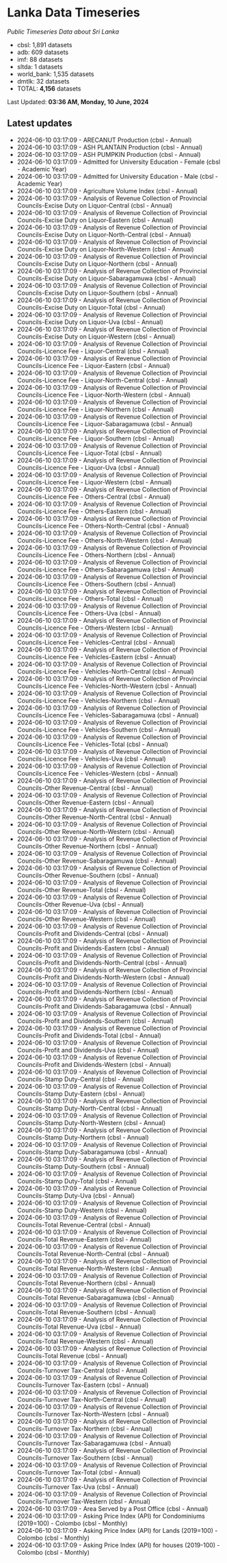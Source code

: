 # Lanka Data Timeseries
*Public Timeseries Data about Sri Lanka*

* cbsl: 1,891 datasets
* adb: 609 datasets
* imf: 88 datasets
* sltda: 1 datasets
* world_bank: 1,535 datasets
* dmtlk: 32 datasets
* TOTAL: **4,156** datasets

Last Updated: **03:36 AM, Monday, 10 June, 2024**

## Latest updates

* 2024-06-10 03:17:09 - ARECANUT Production (cbsl - Annual)
* 2024-06-10 03:17:09 - ASH PLANTAIN Production (cbsl - Annual)
* 2024-06-10 03:17:09 - ASH PUMPKIN Production (cbsl - Annual)
* 2024-06-10 03:17:09 - Admitted for University Education - Female (cbsl - Academic Year)
* 2024-06-10 03:17:09 - Admitted for University Education - Male (cbsl - Academic Year)
* 2024-06-10 03:17:09 - Agriculture Volume Index (cbsl - Annual)
* 2024-06-10 03:17:09 - Analysis of Revenue Collection of Provincial Councils-Excise Duty on Liquor-Central (cbsl - Annual)
* 2024-06-10 03:17:09 - Analysis of Revenue Collection of Provincial Councils-Excise Duty on Liquor-Eastern (cbsl - Annual)
* 2024-06-10 03:17:09 - Analysis of Revenue Collection of Provincial Councils-Excise Duty on Liquor-North-Central (cbsl - Annual)
* 2024-06-10 03:17:09 - Analysis of Revenue Collection of Provincial Councils-Excise Duty on Liquor-North-Western (cbsl - Annual)
* 2024-06-10 03:17:09 - Analysis of Revenue Collection of Provincial Councils-Excise Duty on Liquor-Northern (cbsl - Annual)
* 2024-06-10 03:17:09 - Analysis of Revenue Collection of Provincial Councils-Excise Duty on Liquor-Sabaragamuwa (cbsl - Annual)
* 2024-06-10 03:17:09 - Analysis of Revenue Collection of Provincial Councils-Excise Duty on Liquor-Southern (cbsl - Annual)
* 2024-06-10 03:17:09 - Analysis of Revenue Collection of Provincial Councils-Excise Duty on Liquor-Total (cbsl - Annual)
* 2024-06-10 03:17:09 - Analysis of Revenue Collection of Provincial Councils-Excise Duty on Liquor-Uva (cbsl - Annual)
* 2024-06-10 03:17:09 - Analysis of Revenue Collection of Provincial Councils-Excise Duty on Liquor-Western (cbsl - Annual)
* 2024-06-10 03:17:09 - Analysis of Revenue Collection of Provincial Councils-Licence Fee - Liquor-Central (cbsl - Annual)
* 2024-06-10 03:17:09 - Analysis of Revenue Collection of Provincial Councils-Licence Fee - Liquor-Eastern (cbsl - Annual)
* 2024-06-10 03:17:09 - Analysis of Revenue Collection of Provincial Councils-Licence Fee - Liquor-North-Central (cbsl - Annual)
* 2024-06-10 03:17:09 - Analysis of Revenue Collection of Provincial Councils-Licence Fee - Liquor-North-Western (cbsl - Annual)
* 2024-06-10 03:17:09 - Analysis of Revenue Collection of Provincial Councils-Licence Fee - Liquor-Northern (cbsl - Annual)
* 2024-06-10 03:17:09 - Analysis of Revenue Collection of Provincial Councils-Licence Fee - Liquor-Sabaragamuwa (cbsl - Annual)
* 2024-06-10 03:17:09 - Analysis of Revenue Collection of Provincial Councils-Licence Fee - Liquor-Southern (cbsl - Annual)
* 2024-06-10 03:17:09 - Analysis of Revenue Collection of Provincial Councils-Licence Fee - Liquor-Total (cbsl - Annual)
* 2024-06-10 03:17:09 - Analysis of Revenue Collection of Provincial Councils-Licence Fee - Liquor-Uva (cbsl - Annual)
* 2024-06-10 03:17:09 - Analysis of Revenue Collection of Provincial Councils-Licence Fee - Liquor-Western (cbsl - Annual)
* 2024-06-10 03:17:09 - Analysis of Revenue Collection of Provincial Councils-Licence Fee - Others-Central (cbsl - Annual)
* 2024-06-10 03:17:09 - Analysis of Revenue Collection of Provincial Councils-Licence Fee - Others-Eastern (cbsl - Annual)
* 2024-06-10 03:17:09 - Analysis of Revenue Collection of Provincial Councils-Licence Fee - Others-North-Central (cbsl - Annual)
* 2024-06-10 03:17:09 - Analysis of Revenue Collection of Provincial Councils-Licence Fee - Others-North-Western (cbsl - Annual)
* 2024-06-10 03:17:09 - Analysis of Revenue Collection of Provincial Councils-Licence Fee - Others-Northern (cbsl - Annual)
* 2024-06-10 03:17:09 - Analysis of Revenue Collection of Provincial Councils-Licence Fee - Others-Sabaragamuwa (cbsl - Annual)
* 2024-06-10 03:17:09 - Analysis of Revenue Collection of Provincial Councils-Licence Fee - Others-Southern (cbsl - Annual)
* 2024-06-10 03:17:09 - Analysis of Revenue Collection of Provincial Councils-Licence Fee - Others-Total (cbsl - Annual)
* 2024-06-10 03:17:09 - Analysis of Revenue Collection of Provincial Councils-Licence Fee - Others-Uva (cbsl - Annual)
* 2024-06-10 03:17:09 - Analysis of Revenue Collection of Provincial Councils-Licence Fee - Others-Western (cbsl - Annual)
* 2024-06-10 03:17:09 - Analysis of Revenue Collection of Provincial Councils-Licence Fee - Vehicles-Central (cbsl - Annual)
* 2024-06-10 03:17:09 - Analysis of Revenue Collection of Provincial Councils-Licence Fee - Vehicles-Eastern (cbsl - Annual)
* 2024-06-10 03:17:09 - Analysis of Revenue Collection of Provincial Councils-Licence Fee - Vehicles-North-Central (cbsl - Annual)
* 2024-06-10 03:17:09 - Analysis of Revenue Collection of Provincial Councils-Licence Fee - Vehicles-North-Western (cbsl - Annual)
* 2024-06-10 03:17:09 - Analysis of Revenue Collection of Provincial Councils-Licence Fee - Vehicles-Northern (cbsl - Annual)
* 2024-06-10 03:17:09 - Analysis of Revenue Collection of Provincial Councils-Licence Fee - Vehicles-Sabaragamuwa (cbsl - Annual)
* 2024-06-10 03:17:09 - Analysis of Revenue Collection of Provincial Councils-Licence Fee - Vehicles-Southern (cbsl - Annual)
* 2024-06-10 03:17:09 - Analysis of Revenue Collection of Provincial Councils-Licence Fee - Vehicles-Total (cbsl - Annual)
* 2024-06-10 03:17:09 - Analysis of Revenue Collection of Provincial Councils-Licence Fee - Vehicles-Uva (cbsl - Annual)
* 2024-06-10 03:17:09 - Analysis of Revenue Collection of Provincial Councils-Licence Fee - Vehicles-Western (cbsl - Annual)
* 2024-06-10 03:17:09 - Analysis of Revenue Collection of Provincial Councils-Other Revenue-Central (cbsl - Annual)
* 2024-06-10 03:17:09 - Analysis of Revenue Collection of Provincial Councils-Other Revenue-Eastern (cbsl - Annual)
* 2024-06-10 03:17:09 - Analysis of Revenue Collection of Provincial Councils-Other Revenue-North-Central (cbsl - Annual)
* 2024-06-10 03:17:09 - Analysis of Revenue Collection of Provincial Councils-Other Revenue-North-Western (cbsl - Annual)
* 2024-06-10 03:17:09 - Analysis of Revenue Collection of Provincial Councils-Other Revenue-Northern (cbsl - Annual)
* 2024-06-10 03:17:09 - Analysis of Revenue Collection of Provincial Councils-Other Revenue-Sabaragamuwa (cbsl - Annual)
* 2024-06-10 03:17:09 - Analysis of Revenue Collection of Provincial Councils-Other Revenue-Southern (cbsl - Annual)
* 2024-06-10 03:17:09 - Analysis of Revenue Collection of Provincial Councils-Other Revenue-Total (cbsl - Annual)
* 2024-06-10 03:17:09 - Analysis of Revenue Collection of Provincial Councils-Other Revenue-Uva (cbsl - Annual)
* 2024-06-10 03:17:09 - Analysis of Revenue Collection of Provincial Councils-Other Revenue-Western (cbsl - Annual)
* 2024-06-10 03:17:09 - Analysis of Revenue Collection of Provincial Councils-Profit and Dividends-Central (cbsl - Annual)
* 2024-06-10 03:17:09 - Analysis of Revenue Collection of Provincial Councils-Profit and Dividends-Eastern (cbsl - Annual)
* 2024-06-10 03:17:09 - Analysis of Revenue Collection of Provincial Councils-Profit and Dividends-North-Central (cbsl - Annual)
* 2024-06-10 03:17:09 - Analysis of Revenue Collection of Provincial Councils-Profit and Dividends-North-Western (cbsl - Annual)
* 2024-06-10 03:17:09 - Analysis of Revenue Collection of Provincial Councils-Profit and Dividends-Northern (cbsl - Annual)
* 2024-06-10 03:17:09 - Analysis of Revenue Collection of Provincial Councils-Profit and Dividends-Sabaragamuwa (cbsl - Annual)
* 2024-06-10 03:17:09 - Analysis of Revenue Collection of Provincial Councils-Profit and Dividends-Southern (cbsl - Annual)
* 2024-06-10 03:17:09 - Analysis of Revenue Collection of Provincial Councils-Profit and Dividends-Total (cbsl - Annual)
* 2024-06-10 03:17:09 - Analysis of Revenue Collection of Provincial Councils-Profit and Dividends-Uva (cbsl - Annual)
* 2024-06-10 03:17:09 - Analysis of Revenue Collection of Provincial Councils-Profit and Dividends-Western (cbsl - Annual)
* 2024-06-10 03:17:09 - Analysis of Revenue Collection of Provincial Councils-Stamp Duty-Central (cbsl - Annual)
* 2024-06-10 03:17:09 - Analysis of Revenue Collection of Provincial Councils-Stamp Duty-Eastern (cbsl - Annual)
* 2024-06-10 03:17:09 - Analysis of Revenue Collection of Provincial Councils-Stamp Duty-North-Central (cbsl - Annual)
* 2024-06-10 03:17:09 - Analysis of Revenue Collection of Provincial Councils-Stamp Duty-North-Western (cbsl - Annual)
* 2024-06-10 03:17:09 - Analysis of Revenue Collection of Provincial Councils-Stamp Duty-Northern (cbsl - Annual)
* 2024-06-10 03:17:09 - Analysis of Revenue Collection of Provincial Councils-Stamp Duty-Sabaragamuwa (cbsl - Annual)
* 2024-06-10 03:17:09 - Analysis of Revenue Collection of Provincial Councils-Stamp Duty-Southern (cbsl - Annual)
* 2024-06-10 03:17:09 - Analysis of Revenue Collection of Provincial Councils-Stamp Duty-Total (cbsl - Annual)
* 2024-06-10 03:17:09 - Analysis of Revenue Collection of Provincial Councils-Stamp Duty-Uva (cbsl - Annual)
* 2024-06-10 03:17:09 - Analysis of Revenue Collection of Provincial Councils-Stamp Duty-Western (cbsl - Annual)
* 2024-06-10 03:17:09 - Analysis of Revenue Collection of Provincial Councils-Total Revenue-Central (cbsl - Annual)
* 2024-06-10 03:17:09 - Analysis of Revenue Collection of Provincial Councils-Total Revenue-Eastern (cbsl - Annual)
* 2024-06-10 03:17:09 - Analysis of Revenue Collection of Provincial Councils-Total Revenue-North-Central (cbsl - Annual)
* 2024-06-10 03:17:09 - Analysis of Revenue Collection of Provincial Councils-Total Revenue-North-Western (cbsl - Annual)
* 2024-06-10 03:17:09 - Analysis of Revenue Collection of Provincial Councils-Total Revenue-Northern (cbsl - Annual)
* 2024-06-10 03:17:09 - Analysis of Revenue Collection of Provincial Councils-Total Revenue-Sabaragamuwa (cbsl - Annual)
* 2024-06-10 03:17:09 - Analysis of Revenue Collection of Provincial Councils-Total Revenue-Southern (cbsl - Annual)
* 2024-06-10 03:17:09 - Analysis of Revenue Collection of Provincial Councils-Total Revenue-Uva (cbsl - Annual)
* 2024-06-10 03:17:09 - Analysis of Revenue Collection of Provincial Councils-Total Revenue-Western (cbsl - Annual)
* 2024-06-10 03:17:09 - Analysis of Revenue Collection of Provincial Councils-Total Revenue (cbsl - Annual)
* 2024-06-10 03:17:09 - Analysis of Revenue Collection of Provincial Councils-Turnover Tax-Central (cbsl - Annual)
* 2024-06-10 03:17:09 - Analysis of Revenue Collection of Provincial Councils-Turnover Tax-Eastern (cbsl - Annual)
* 2024-06-10 03:17:09 - Analysis of Revenue Collection of Provincial Councils-Turnover Tax-North-Central (cbsl - Annual)
* 2024-06-10 03:17:09 - Analysis of Revenue Collection of Provincial Councils-Turnover Tax-North-Western (cbsl - Annual)
* 2024-06-10 03:17:09 - Analysis of Revenue Collection of Provincial Councils-Turnover Tax-Northern (cbsl - Annual)
* 2024-06-10 03:17:09 - Analysis of Revenue Collection of Provincial Councils-Turnover Tax-Sabaragamuwa (cbsl - Annual)
* 2024-06-10 03:17:09 - Analysis of Revenue Collection of Provincial Councils-Turnover Tax-Southern (cbsl - Annual)
* 2024-06-10 03:17:09 - Analysis of Revenue Collection of Provincial Councils-Turnover Tax-Total (cbsl - Annual)
* 2024-06-10 03:17:09 - Analysis of Revenue Collection of Provincial Councils-Turnover Tax-Uva (cbsl - Annual)
* 2024-06-10 03:17:09 - Analysis of Revenue Collection of Provincial Councils-Turnover Tax-Western (cbsl - Annual)
* 2024-06-10 03:17:09 - Area Served by a Post Office (cbsl - Annual)
* 2024-06-10 03:17:09 - Asking Price Index (API) for Condominiums (2019=100) - Colombo (cbsl - Monthly)
* 2024-06-10 03:17:09 - Asking Price Index (API) for Lands (2019=100) - Colombo (cbsl - Monthly)
* 2024-06-10 03:17:09 - Asking Price Index (API) for houses (2019-100) - Colombo (cbsl - Monthly)
